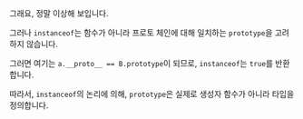 그래요, 정말 이상해 보입니다.

그러나 `instanceof`는 함수가 아니라 프로토 체인에 대해 일치하는 `prototype`을 고려하지 않습니다.

그러면 여기는 `a.__proto__ == B.prototype`이 되므로, `instanceof`는 `true`를 반환합니다.

따라서, `instanceof`의 논리에 의해, `prototype`은 실제로 생성자 함수가 아니라 타입을 정의합니다.
